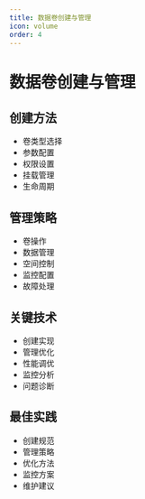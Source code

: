 ```yaml
---
title: 数据卷创建与管理
icon: volume
order: 4
---
```


# 数据卷创建与管理

## 创建方法
- 卷类型选择
- 参数配置
- 权限设置
- 挂载管理
- 生命周期

## 管理策略
- 卷操作
- 数据管理
- 空间控制
- 监控配置
- 故障处理

## 关键技术
- 创建实现
- 管理优化
- 性能调优
- 监控分析
- 问题诊断

## 最佳实践
- 创建规范
- 管理策略
- 优化方法
- 监控方案
- 维护建议
